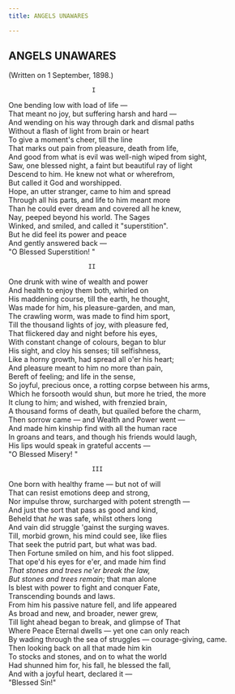 ```yaml
---
title: ANGELS UNAWARES

---
```





  

## ANGELS UNAWARES

(Written on 1 September, 1898.)

                           I

One bending low with load of life —  
That meant no joy, but suffering harsh and hard —  
And wending on his way through dark and dismal paths  
Without a flash of light from brain or heart  
To give a moment's cheer, till the line  
That marks out pain from pleasure, death from life,  
And good from what is evil was well-nigh wiped from sight,  
Saw, one blessed night, a faint but beautiful ray of light  
Descend to him. He knew not what or wherefrom,  
But called it God and worshipped.  
Hope, an utter stranger, came to him and spread  
Through all his parts, and life to him meant more  
Than he could ever dream and covered all he knew,  
Nay, peeped beyond his world. The Sages  
Winked, and smiled, and called it "superstition".  
But he did feel its power and peace  
And gently answered back —  
                                                  "O Blessed
Superstition! "

                          II

  
One drunk with wine of wealth and power  
And health to enjoy them both, whirled on  
His maddening course, till the earth, he thought,  
Was made for him, his pleasure-garden, and man,  
The crawling worm, was made to find him sport,  
Till the thousand lights of joy, with pleasure fed,  
That flickered day and night before his eyes,  
With constant change of colours, began to blur  
His sight, and cloy his senses; till selfishness,  
Like a horny growth, had spread all o'er his heart;  
And pleasure meant to him no more than pain,  
Bereft of feeling; and life in the sense,  
So joyful, precious once, a rotting corpse between his arms,  
Which he forsooth would shun, but more he tried, the more  
It clung to him; and wished, with frenzied brain,  
A thousand forms of death, but quailed before the charm,  
Then sorrow came — and Wealth and Power went —  
And made him kinship find with all the human race  
In groans and tears, and though his friends would laugh,  
His lips would speak in grateful accents —  
                                                 "O Blessed Misery! "

                           III

One born with healthy frame — but not of will  
That can resist emotions deep and strong,  
Nor impulse throw, surcharged with potent strength —  
And just the sort that pass as good and kind,  
Beheld that *he* was safe, whilst others long  
And vain did struggle 'gainst the surging waves.  
Till, morbid grown, his mind could see, like flies  
That seek the putrid part, but what was bad.  
Then Fortune smiled on him, and his foot slipped.  
That ope'd his eyes for e'er, and made him find  
*That stones and trees ne'er break the law,*  
*But stones and trees remain*; that man alone  
Is blest with power to fight and conquer Fate,  
Transcending bounds and laws.  
From him his passive nature fell, and life appeared  
As broad and new, and broader, newer grew,  
Till light ahead began to break, and glimpse of That  
Where Peace Eternal dwells — yet one can only reach  
By wading through the sea of struggles — courage-giving, came.  
Then looking back on all that made him kin  
To stocks and stones, and on to what the world  
Had shunned him for, his fall, he blessed the fall,  
And with a joyful heart, declared it —  
                                                   "Blessed Sin!"


